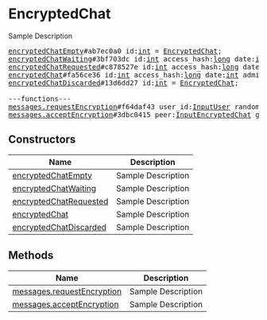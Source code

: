 # EncryptedChat

Sample Description

<pre>
<a href="../constructor/encryptedChatEmpty.md">encryptedChatEmpty</a>#ab7ec0a0 id:<a href="../type/int.md">int</a> = <a href="../type/EncryptedChat.md">EncryptedChat</a>;
<a href="../constructor/encryptedChatWaiting.md">encryptedChatWaiting</a>#3bf703dc id:<a href="../type/int.md">int</a> access_hash:<a href="../type/long.md">long</a> date:<a href="../type/int.md">int</a> admin_id:<a href="../type/int.md">int</a> participant_id:<a href="../type/int.md">int</a> = <a href="../type/EncryptedChat.md">EncryptedChat</a>;
<a href="../constructor/encryptedChatRequested.md">encryptedChatRequested</a>#c878527e id:<a href="../type/int.md">int</a> access_hash:<a href="../type/long.md">long</a> date:<a href="../type/int.md">int</a> admin_id:<a href="../type/int.md">int</a> participant_id:<a href="../type/int.md">int</a> g_a:<a href="../type/bytes.md">bytes</a> = <a href="../type/EncryptedChat.md">EncryptedChat</a>;
<a href="../constructor/encryptedChat.md">encryptedChat</a>#fa56ce36 id:<a href="../type/int.md">int</a> access_hash:<a href="../type/long.md">long</a> date:<a href="../type/int.md">int</a> admin_id:<a href="../type/int.md">int</a> participant_id:<a href="../type/int.md">int</a> g_a_or_b:<a href="../type/bytes.md">bytes</a> key_fingerprint:<a href="../type/long.md">long</a> = <a href="../type/EncryptedChat.md">EncryptedChat</a>;
<a href="../constructor/encryptedChatDiscarded.md">encryptedChatDiscarded</a>#13d6dd27 id:<a href="../type/int.md">int</a> = <a href="../type/EncryptedChat.md">EncryptedChat</a>;

---functions---
<a href="../method/messages.requestEncryption.md">messages.requestEncryption</a>#f64daf43 user_id:<a href="../type/InputUser.md">InputUser</a> random_id:<a href="../type/int.md">int</a> g_a:<a href="../type/bytes.md">bytes</a> = <a href="../type/EncryptedChat.md">EncryptedChat</a>;
<a href="../method/messages.acceptEncryption.md">messages.acceptEncryption</a>#3dbc0415 peer:<a href="../type/InputEncryptedChat.md">InputEncryptedChat</a> g_b:<a href="../type/bytes.md">bytes</a> key_fingerprint:<a href="../type/long.md">long</a> = <a href="../type/EncryptedChat.md">EncryptedChat</a>;
</pre>

## Constructors

| Name | Description |
|------|-------------|
| [encryptedChatEmpty](../constructor/encryptedChatEmpty.md) | Sample Description |
| [encryptedChatWaiting](../constructor/encryptedChatWaiting.md) | Sample Description |
| [encryptedChatRequested](../constructor/encryptedChatRequested.md) | Sample Description |
| [encryptedChat](../constructor/encryptedChat.md) | Sample Description |
| [encryptedChatDiscarded](../constructor/encryptedChatDiscarded.md) | Sample Description |

## Methods

| Name | Description |
|------|-------------|
| [messages.requestEncryption](../method/messages.requestEncryption.md) | Sample Description |
| [messages.acceptEncryption](../method/messages.acceptEncryption.md) | Sample Description |
